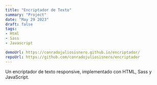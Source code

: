 ```yaml
---
title: "Encriptador de Texto"
summary: "Project"
date: "May 29 2023"
draft: false
tags:
- Html
- Sass
- Javascript

demoUrl: https://conradojuliosisnero.github.io/encriptador/
repoUrl: https://github.com/conradojuliosisnero/encriptador
---
```


Un encriptador de texto responsive, implementado con HTML, Sass y JavaScript.